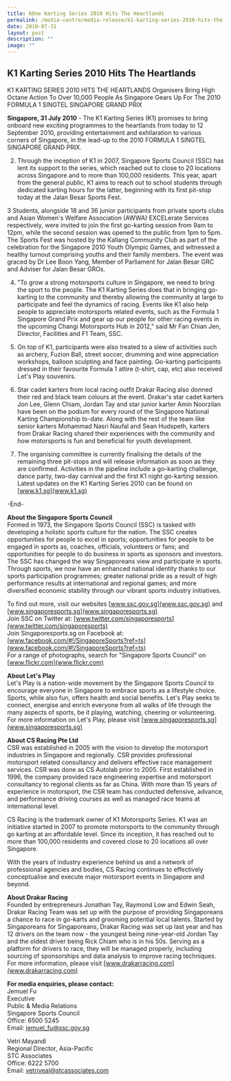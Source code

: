 ```yaml
---
title: KOne Karting Series 2010 Hits The Heartlands
permalink: /media-centre/media-release/k1-karting-series-2010-hits-the-heartlands/
date: 2010-07-31
layout: post
description: ""
image: ""
---
```

## **K1 Karting Series 2010 Hits The Heartlands**

K1 KARTING SERIES 2010 HITS THE HEARTLANDS
Organisers Bring High Octane Action To Over 10,000 People As Singapore Gears Up For The 2010 FORMULA 1 SINGTEL SINGAPORE GRAND PRIX

**Singapore, 31 July 2010** - The K1 Karting Series (K1) promises to bring onboard new exciting programmes to the heartlands from today to 12 September 2010, providing entertainment and exhilaration to various corners of Singapore, in the lead-up to the 2010 FORMULA 1 SINGTEL SINGAPORE GRAND PRIX.

2. Through the inception of K1 in 2007, Singapore Sports Council (SSC) has lent its support to the series, which reached out to close to 20 locations across Singapore and to more than 100,000 residents. This year, apart from the general public, K1 aims to reach out to school students through dedicated karting hours for the latter, beginning with its first pit-stop today at the Jalan Besar Sports Fest.

3 Students, alongside 18 and 36 junior participants from private sports clubs and Asian Women's Welfare Association (AWWA) EXCELerate Services respectively, were invited to join the first go-karting session from 9am to 12pm, while the second session was opened to the public from 1pm to 5pm. The Sports Fest was hosted by the Kallang Community Club as part of the celebration for the Singapore 2010 Youth Olympic Games, and witnessed a healthy turnout comprising youths and their family members. The event was graced by Dr Lee Boon Yang, Member of Parliament for Jalan Besar GRC and Adviser for Jalan Besar GROs.

4. "To grow a strong motorsports culture in Singapore, we need to bring the sport to the people. The K1 Karting Series does that in bringing go-karting to the community and thereby allowing the community at large to participate and feel the dynamics of racing. Events like K1 also help people to appreciate motorsports related events, such as the Formula 1 Singapore Grand Prix and gear up our people for other racing events in the upcoming Changi Motorsports Hub in 2012," said Mr Fan Chian Jen, Director, Facilities and F1 Team, SSC.

5. On top of K1, participants were also treated to a slew of activities such as archery, Fuzion Ball, street soccer, drumming and wine appreciation workshops, balloon sculpting and face painting. Go-karting participants dressed in their favourite Formula 1 attire (t-shirt, cap, etc) also received Let's Play souvenirs.

6. Star cadet karters from local racing outfit Drakar Racing also donned their red and black team colours at the event. Drakar's star cadet karters Jon Lee, Glenn Chiam, Jordan Tay and star junior karter Amin Noorzilan have been on the podium for every round of the Singapore National Karting Championship to-date. Along with the rest of the team like senior karters Mohammad Nasri Naufal and Sean Hudspeth, karters from Drakar Racing shared their experiences with the community and how motorsports is fun and beneficial for youth development.

7. The organising committee is currently finalising the details of the remaining three pit-stops and will release information as soon as they are confirmed. Activities in the pipeline include a go-karting challenge, dance party, two-day carnival and the first K1 night go-karting session. Latest updates on the K1 Karting Series 2010 can be found on [www.k1.sg](www.k1.sg)

-End-

**About the Singapore Sports Council**
<br>
Formed in 1973, the Singapore Sports Council (SSC) is tasked with developing a holistic sports culture for the nation. The SSC creates opportunities for people to excel in sports; opportunities for people to be engaged in sports as, coaches, officials, volunteers or fans; and opportunities for people to do business in sports as sponsors and investors. The SSC has changed the way Singaporeans view and participate in sports. Through sports, we now have an enhanced national identity thanks to our sports participation programmes; greater national pride as a result of high performance results at international and regional games; and more diversified economic stability through our vibrant sports industry initiatives.

To find out more, visit our websites [www.ssc.gov.sg](www.ssc.gov.sg) and [www.singaporesports.sg](www.singaporesports.sg)
<br>
Join SSC on Twitter at: [www.twitter.com/singaporesports](www.twitter.com/singaporesports)
<br>
Join Singaporesports.sg on Facebook at: [www.facebook.com/#!/SingaporeSports?ref=ts](www.facebook.com/#!/SingaporeSports?ref=ts)
<br>
For a range of photographs, search for "Singapore Sports Council" on [www.flickr.com](www.flickr.com)

**About Let's Play**
<br>
Let's Play is a nation-wide movement by the Singapore Sports Council to encourage everyone in Singapore to embrace sports as a lifestyle choice. Sports, while also fun, offers health and social benefits. Let's Play seeks to connect, energise and enrich everyone from all walks of life through the many aspects of sports, be it playing, watching, cheering or volunteering. For more information on Let's Play, please visit [www.singaporesports.sg](www.singaporesports.sg)

**About CS Racing Pte Ltd**
<br>
CSR was established in 2005 with the vision to develop the motorsport industries in Singapore and regionally. CSR provides professional motorsport related consultancy and delivers effective race management services. CSR was done as CS Autolab prior to 2005. First established in 1996, the company provided race engineering expertise and motorsport consultancy to regional clients as far as China. With more than 15 years of experience in motorsport, the CSR team has conducted defensive, advance, and performance driving courses as well as managed race teams at international level.

CS Racing is the trademark owner of K1 Motorsports Series. K1 was an initiative started in 2007 to promote motorsports to the community through go karting at an affordable level. Since its inception, it has reached out to more than 100,000 residents and covered close to 20 locations all over Singapore.

With the years of industry experience behind us and a network of professional agencies and bodies, CS Racing continues to effectively conceptualise and execute major motorsport events in Singapore and beyond.

**About Drakar Racing**
<br>
Founded by entrepreneurs Jonathan Tay, Raymond Low and Edwin Seah, Drakar Racing Team was set up with the purpose of providing Singaporeans a chance to race in go-karts and grooming potential local talents. Started by Singaporeans for Singaporeans, Drakar Racing was set up last year and has 12 drivers on the team now - the youngest being nine-year-old Jordan Tay and the oldest driver being Rick Chiam who is in his 50s. Serving as a platform for drivers to race, they will be managed properly, including sourcing of sponsorships and data analysis to improve racing techniques. For more information, please visit [www.drakarracing.com](www.drakarracing.com)

**For media enquiries, please contact:**
<br>Jemuel Fu
<br>Executive
<br>Public & Media Relations
<br>Singapore Sports Council
<br>Office: 6500 5245
<br>Email: [jemuel_fu@ssc.gov.sg](jemuel_fu@ssc.gov.sg)

Vetri Mayandi
<br>Regional Director, Asia-Pacific
<br>STC Associates
<br>Office: 6222 5700
<br>Email: [vetriveal@stcassociates.com](vetriveal@stcassociates.com)